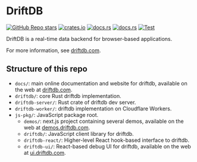 # DriftDB

[![GitHub Repo stars](https://img.shields.io/github/stars/drifting-in-space/driftdb?style=social)](https://github.com/drifting-in-space/driftdb)
[![crates.io](https://img.shields.io/crates/v/driftdb.svg)](https://crates.io/crates/driftdb)
[![docs.rs](https://img.shields.io/badge/rust-docs-brightgreen)](https://docs.rs/driftdb/)
[![docs.rs](https://img.shields.io/badge/client-docs-brightgreen)](https://driftdb.com/)
[![Test](https://github.com/drifting-in-space/driftdb/actions/workflows/test.yml/badge.svg)](https://github.com/drifting-in-space/driftdb/actions/workflows/test.yml)

DriftDB is a real-time data backend for browser-based applications.

For more information, see [driftdb.com](https://driftdb.com).

## Structure of this repo

- `docs/`: main online documentation and website for driftdb, available on the web at [driftdb.com](https://driftdb.com).
- `driftdb/`: core Rust driftdb implementation.
- `driftdb-server/`: Rust crate of driftdb dev server.
- `driftdb-worker/`: driftdb implementation on Cloudflare Workers.
- `js-pkg/`: JavaScript package root.
    - `demos/`: next.js project containing several demos, available on the web at [demos.driftdb.com](https://demos.driftdb.com).
    - `driftdb/`: JavaScript client library for driftdb.
    - `driftdb-react/`: Higher-level React hook-based interface to driftdb.
    - `driftdb-ui/`: React-based debug UI for driftdb, available on the web at [ui.driftdb.com](https://ui.driftdb.com).
